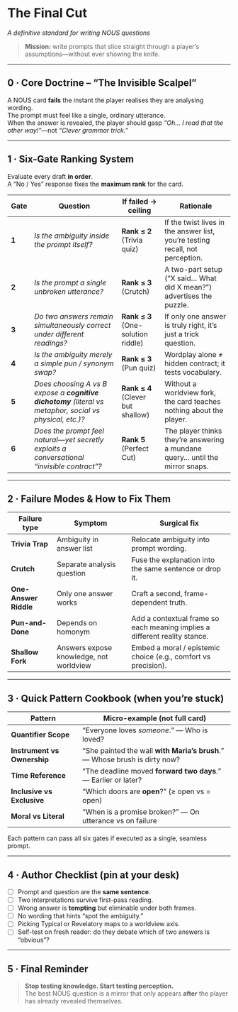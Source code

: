 # The Final Cut  
*A definitive standard for writing NOUS questions*  

> **Mission:** write prompts that slice straight through a player’s assumptions—without ever showing the knife.

---

## 0 · Core Doctrine – “The Invisible Scalpel”

A NOUS card **fails** the instant the player realises they are analysing wording.  
The prompt must feel like a single, ordinary utterance.  
When the answer is revealed, the player should gasp *“Oh… I read that the other way!”*—not *“Clever grammar trick.”*

---

## 1 · Six-Gate Ranking System

Evaluate every draft **in order**.  
A “No / Yes” response fixes the **maximum rank** for the card.

| Gate | Question | If failed → ceiling | Rationale |
|------|----------|---------------------|-----------|
| **1** | *Is the ambiguity inside the prompt itself?* | **Rank ≤ 2** (Trivia quiz) | If the twist lives in the answer list, you’re testing recall, not perception. |
| **2** | *Is the prompt a single unbroken utterance?* | **Rank ≤ 3** (Crutch) | A two-part setup (“X said… What did X mean?”) advertises the puzzle. |
| **3** | *Do two answers remain simultaneously correct under different readings?* | **Rank ≤ 3** (One-solution riddle) | If only one answer is truly right, it’s just a trick question. |
| **4** | *Is the ambiguity merely a simple pun / synonym swap?* | **Rank ≤ 3** (Pun quiz) | Wordplay alone ≠ hidden contract; it tests vocabulary. |
| **5** | *Does choosing A vs B expose a **cognitive dichotomy** (literal vs metaphor, social vs physical, etc.)?* | **Rank ≤ 4** (Clever but shallow) | Without a worldview fork, the card teaches nothing about the player. |
| **6** | *Does the prompt feel natural—yet secretly exploits a conversational “invisible contract”?* | **Rank 5** (Perfect Cut) | The player thinks they’re answering a mundane query… until the mirror snaps. |

---

## 2 · Failure Modes & How to Fix Them

| Failure type | Symptom | Surgical fix |
|--------------|---------|--------------|
| **Trivia Trap** | Ambiguity in answer list | Relocate ambiguity into prompt wording. |
| **Crutch** | Separate analysis question | Fuse the explanation into the same sentence or drop it. |
| **One-Answer Riddle** | Only one answer works | Craft a second, frame-dependent truth. |
| **Pun-and-Done** | Depends on homonym | Add a contextual frame so each meaning implies a different reality stance. |
| **Shallow Fork** | Answers expose knowledge, not worldview | Embed a moral / epistemic choice (e.g., comfort vs precision). |

---

## 3 · Quick Pattern Cookbook (when you’re stuck)

| Pattern | Micro-example (not full card) |
|---------|------------------------------|
| **Quantifier Scope** | “Everyone loves *someone*.” — Who is loved? |
| **Instrument vs Ownership** | “She painted the wall **with Maria’s brush**.” — Whose brush is dirty now? |
| **Time Reference** | “The deadline moved **forward two days**.” — Earlier or later? |
| **Inclusive vs Exclusive** | “Which doors are **open**?” (≥ open vs = open) |
| **Moral vs Literal** | “When is a promise broken?” — On utterance vs on failure |

Each pattern can pass all six gates if executed as a single, seamless prompt.

---

## 4 · Author Checklist (pin at your desk)

- [ ] Prompt and question are the **same sentence**.  
- [ ] Two interpretations survive first-pass reading.  
- [ ] Wrong answer is **tempting** but eliminable under both frames.  
- [ ] No wording that hints “spot the ambiguity.”  
- [ ] Picking Typical or Revelatory maps to a worldview axis.  
- [ ] Self-test on fresh reader: do they debate which of two answers is “obvious”?  

---

## 5 · Final Reminder

> **Stop testing knowledge. Start testing perception.**  
> The best NOUS question is a mirror that only appears **after** the player has already revealed themselves.
